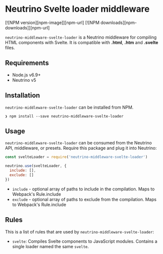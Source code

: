 # Neutrino Svelte loader middleware

[![NPM version][npm-image]][npm-url] [![NPM downloads][npm-downloads]][npm-url]

`neutrino-middleware-svelte-loader` is a Neutrino middleware for compiling HTML components with Svelte. It is compatible with **.html**, **.htm** and **.svelte** files.

## Requirements

* Node.js v6.9+
* Neutrino v5

## Installation

`neutrino-middleware-svelte-loader` can be installed from NPM.

```
❯ npm install --save neutrino-middleware-svelte-loader
```

## Usage

`neutrino-middleware-svelte-loader` can be consumed from the Neutrino API, middleware, or presets. Require this package and plug it into Neutrino:

```js
const svelteLoader = require('neutrino-middleware-svelte-loader')

neutrino.use(svelteLoader, {
  include: [],
  exclude: []
})
```

* `include` - optional array of paths to include in the compilation. Maps to Webpack's Rule.include
* `exclude` - optional array of paths to exclude from the compilation. Maps to Webpack's Rule.include

## Rules

This is a list of rules that are used by `neutrino-middleware-svelte-loader`:

* `svelte`: Compiles Svelte components to JavaScript modules. Contains a single loader named the same `svelte`.


